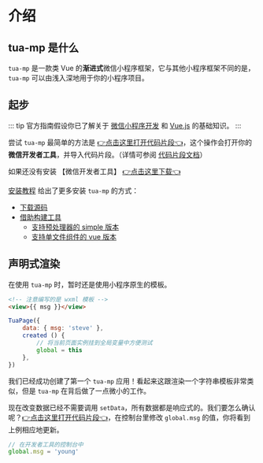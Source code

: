 # 介绍
## tua-mp 是什么
`tua-mp` 是一款类 Vue 的**渐进式**微信小程序框架，它与其他小程序框架不同的是，`tua-mp` 可以由浅入深地用于你的小程序项目。

## 起步
::: tip
官方指南假设你已了解关于 [微信小程序开发](https://developers.weixin.qq.com/miniprogram/dev/index.html) 和 [Vue.js](https://cn.vuejs.org/v2/guide/index.html) 的基础知识。
:::

尝试 `tua-mp` 最简单的方法是 [👉点击这里打开代码片段👈](wechatide://minicode/2rk6j3mJ7n2h)，这个操作会打开你的**微信开发者工具**，并导入代码片段。（详情可参阅 [代码片段文档](https://developers.weixin.qq.com/miniprogram/dev/devtools/minicode.html)）

如果还没有安装 【微信开发者工具】 [👉点击这里下载👈](https://developers.weixin.qq.com/miniprogram/dev/devtools/download.html)

[安装教程](./installation.md) 给出了更多安装 `tua-mp` 的方式：

* [下载源码](./installation.md#_1-下载源码)
* [借助构建工具](./installation.md#_2-借助构建工具)
    * [支持预处理器的 simple 版本](./installation.md#_2-1-支持预处理器的-simple-版本)
    * [支持单文件组件的 vue 版本](./installation.md#_2-借助构建工具)

## 声明式渲染
在使用 `tua-mp` 时，暂时还是使用小程序原生的模板。

```html
<!-- 注意编写的是 wxml 模板 -->
<view>{{ msg }}</view>
```

```js
TuaPage({
    data: { msg: 'steve' },
    created () {
        // 将当前页面实例挂到全局变量中方便测试
        global = this
    },
})
```

我们已经成功创建了第一个 `tua-mp` 应用！看起来这跟渲染一个字符串模板非常类似，但是 `tua-mp` 在背后做了一点微小的工作。

现在改变数据已经不需要调用 `setData`，所有数据都是响应式的。我们要怎么确认呢？[👉点击这里打开代码片段👈](wechatide://minicode/2rk6j3mJ7n2h)，在控制台里修改 `global.msg` 的值，你将看到上例相应地更新。

```js
// 在开发者工具的控制台中
global.msg = 'young'
```
